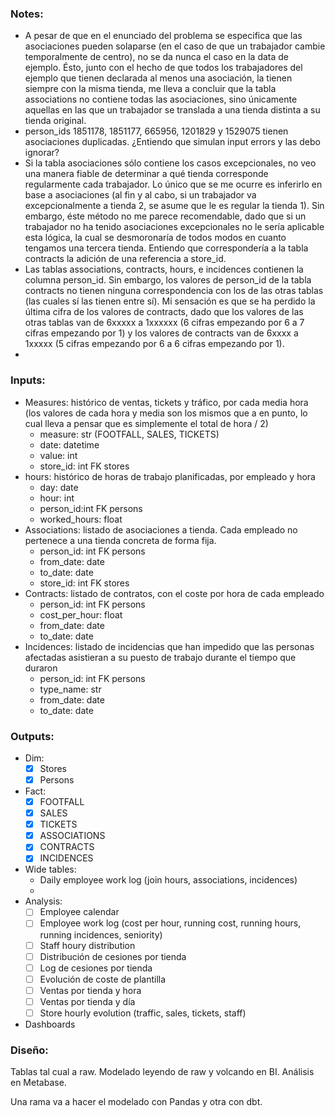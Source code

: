  ### Notes:
- A pesar de que en el enunciado del problema se especifica que las asociaciones pueden solaparse (en el caso de que un trabajador cambie temporalmente de centro), no se da nunca el caso en la data de ejemplo. Ésto, junto con el hecho de que todos los trabajadores del ejemplo que tienen declarada al menos una asociación, la tienen siempre con la misma tienda, me lleva a concluir que la tabla associations no contiene todas las asociaciones, sino únicamente aquellas en las que un trabajador se translada a una tienda distinta a su tienda original.
- person_ids 1851178, 1851177, 665956, 1201829 y 1529075 tienen asociaciones duplicadas. ¿Entiendo que simulan input errors y las debo ignorar?
- Si la tabla asociaciones sólo contiene los casos excepcionales, no veo una manera fiable de determinar a qué tienda corresponde regularmente cada trabajador. Lo único que se me ocurre es inferirlo en base a asociaciones (al fin y al cabo, si un trabajador va excepcionalmente a tienda 2, se asume que le es regular la tienda 1). Sin embargo, éste método no me parece recomendable, dado que si un trabajador no ha tenido asociaciones excepcionales no le sería aplicable esta lógica, la cual se desmoronaría de todos modos en cuanto tengamos una tercera tienda. Entiendo que correspondería a la tabla contracts la adición de una referencia a store_id.
- Las tablas associations, contracts, hours, e incidences contienen la columna person_id. Sin embargo, los valores de person_id de la tabla contracts no tienen ninguna correspondencia con los de las otras tablas (las cuales sí las tienen entre sí). Mi sensación es que se ha perdido la última cifra de los valores de contracts, dado que los valores de las otras tablas van de 6xxxxx a 1xxxxxx (6 cifras empezando por 6 a 7 cifras empezando por 1) y los valores de contracts van de 6xxxx a 1xxxxx (5 cifras empezando por 6 a 6 cifras empezando por 1).
- 
### Inputs:
- Measures: histórico de ventas, tickets y tráfico, por cada media hora (los valores de cada hora y media son los mismos que a en punto, lo cual lleva a pensar que es simplemente el total de hora / 2)
    - measure: str (FOOTFALL, SALES, TICKETS)
    - date: datetime
    - value: int
    - store_id: int FK stores
- hours: histórico de horas de trabajo planificadas, por empleado y hora
    - day: date
    - hour: int
    - person_id:int FK persons
    - worked_hours: float
- Associations: listado de asociaciones a tienda. Cada empleado no pertenece a una tienda concreta de forma fija.
    - person_id: int FK persons
    - from_date: date
    - to_date: date
    - store_id: int FK stores
- Contracts: listado de contratos, con el coste por hora de cada empleado
    - person_id: int FK persons
    - cost_per_hour: float
    - from_date: date
    - to_date: date
- Incidences: listado de incidencias que han impedido que las personas afectadas asistieran a su puesto de trabajo durante el tiempo que duraron
    - person_id: int FK persons
    - type_name: str
    - from_date: date
    - to_date: date

### Outputs:
- Dim:
    - [x] Stores
    - [x] Persons
- Fact:
    - [x] FOOTFALL
    - [x] SALES
    - [x] TICKETS
    - [x] ASSOCIATIONS
    - [x] CONTRACTS
    - [x] INCIDENCES

- Wide tables:
    - Daily employee work log (join hours, associations, incidences)
    - 
- Analysis:
    - [ ] Employee calendar
    - [ ] Employee work log (cost per hour, running cost, running hours, running incidences, seniority)
    - [ ] Staff houry distribution
    - [ ] Distribución de cesiones por tienda
    - [ ] Log de cesiones por tienda
    - [ ] Evolución de coste de plantilla
    - [ ] Ventas por tienda y hora
    - [ ] Ventas por tienda y día
    - [ ] Store hourly evolution (traffic, sales, tickets, staff)
- Dashboards

### Diseño:
Tablas tal cual a raw.
Modelado leyendo de raw y volcando en BI.
Análisis en Metabase.

Una rama va a hacer el modelado con Pandas y otra con dbt.
